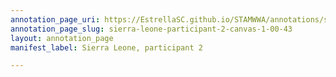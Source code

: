 ```yaml
---
annotation_page_uri: https://EstrellaSC.github.io/STAMWWA/annotations/sierra-leone-participant-2-canvas-1-00-43.json
annotation_page_slug: sierra-leone-participant-2-canvas-1-00-43
layout: annotation_page
manifest_label: Sierra Leone, participant 2

---
```

